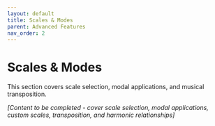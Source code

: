 ```yaml
---
layout: default
title: Scales & Modes
parent: Advanced Features
nav_order: 2
---
```


# Scales & Modes

This section covers scale selection, modal applications, and musical transposition.

*[Content to be completed - cover scale selection, modal applications, custom scales, transposition, and harmonic relationships]*
